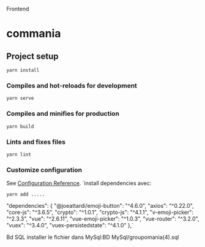 

Frontend
# commania

## Project setup
```
yarn install
```

### Compiles and hot-reloads for development
```
yarn serve
```

### Compiles and minifies for production
```
yarn build
```

### Lints and fixes files
```
yarn lint
```

### Customize configuration
See [Configuration Reference](https://cli.vuejs.org/config/).
`install dependencies avec:
``````
yarn add .....
````````
"dependencies": {
    "@joeattardi/emoji-button": "^4.6.0",
    "axios": "^0.22.0",
    "core-js": "^3.6.5",
    "crypto": "^1.0.1",
    "crypto-js": "^4.1.1",
    "v-emoji-picker": "^2.3.3",
    "vue": "^2.6.11",
    "vue-emoji-picker": "^1.0.3",
    "vue-router": "^3.2.0",
    "vuex": "^3.4.0",
    "vuex-persistedstate": "^4.1.0"
  },`

  Bd SQL
  installer le fichier dans MySql:BD MySql/groupomania(4).sql


